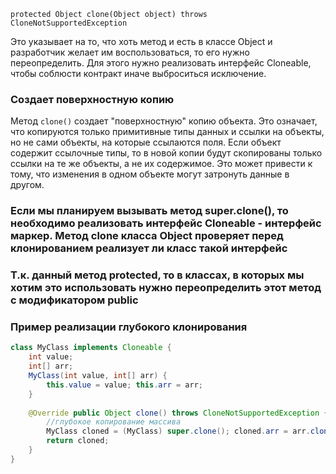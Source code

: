 `protected Object clone(Object object) throws CloneNotSupportedException`

Это указывает на то, что хоть метод и есть в классе Object и разработчик желает им воспользоваться, то его нужно переопределить. Для этого нужно реализовать интерфейс Cloneable, чтобы соблюсти контракт иначе выброситься исключение.

### Создает поверхностную копию
Метод `clone()` создает "поверхностную" копию объекта. Это означает, что копируются только примитивные типы данных и ссылки на объекты, но не сами объекты, на которые ссылаются поля. Если объект содержит ссылочные типы, то в новой копии будут скопированы только ссылки на те же объекты, а не их содержимое. Это может привести к тому, что изменения в одном объекте могут затронуть данные в другом.

### Если мы планируем вызывать метод super.clone(), то необходимо реализовать интерфейс Cloneable - интерфейс маркер. Метод clone класса Object проверяет перед клонированием реализует ли класс такой интерфейс

### Т.к. данный метод protected, то в классах, в которых мы хотим это использовать нужно переопределить этот метод с модификатором public

### Пример реализации глубокого клонирования
```java
class MyClass implements Cloneable {
	int value; 
	int[] arr; 
	MyClass(int value, int[] arr) { 
		this.value = value; this.arr = arr; 
	} 
	
	@Override public Object clone() throws CloneNotSupportedException { 
		//глубокое копирование массива
		MyClass cloned = (MyClass) super.clone(); cloned.arr = arr.clone(); 
		return cloned; 
	} 
}
```
